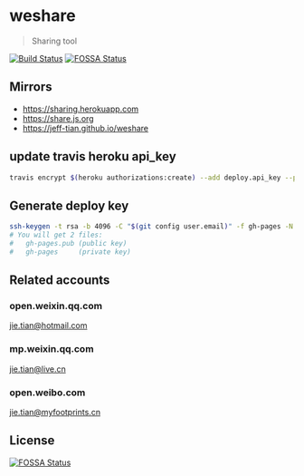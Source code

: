 # weshare

> Sharing tool

[![Build Status](https://travis-ci.com/Jeff-Tian/weshare.svg?branch=master)](https://travis-ci.com/Jeff-Tian/weshare)
[![FOSSA Status](https://app.fossa.io/api/projects/git%2Bgithub.com%2FJeff-Tian%2Fweshare.svg?type=shield)](https://app.fossa.io/projects/git%2Bgithub.com%2FJeff-Tian%2Fweshare?ref=badge_shield)

## Mirrors
- https://sharing.herokuapp.com
- https://share.js.org
- https://jeff-tian.github.io/weshare

## update travis heroku api_key
```bash
travis encrypt $(heroku authorizations:create) --add deploy.api_key --pro
```

## Generate deploy key
```bash
ssh-keygen -t rsa -b 4096 -C "$(git config user.email)" -f gh-pages -N ""
# You will get 2 files:
#   gh-pages.pub (public key)
#   gh-pages     (private key)
```

## Related accounts

### open.weixin.qq.com
jie.tian@hotmail.com

### mp.weixin.qq.com
jie.tian@live.cn

### open.weibo.com
jie.tian@myfootprints.cn


## License
[![FOSSA Status](https://app.fossa.io/api/projects/git%2Bgithub.com%2FJeff-Tian%2Fweshare.svg?type=large)](https://app.fossa.io/projects/git%2Bgithub.com%2FJeff-Tian%2Fweshare?ref=badge_large)
